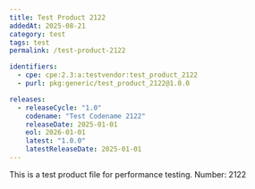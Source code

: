 ```yaml
---
title: Test Product 2122
addedAt: 2025-08-21
category: test
tags: test
permalink: /test-product-2122

identifiers:
  - cpe: cpe:2.3:a:testvendor:test_product_2122
  - purl: pkg:generic/test_product_2122@1.0.0

releases:
  - releaseCycle: "1.0"
    codename: "Test Codename 2122"
    releaseDate: 2025-01-01
    eol: 2026-01-01
    latest: "1.0.0"
    latestReleaseDate: 2025-01-01
---
```


This is a test product file for performance testing. Number: 2122
